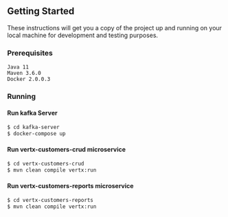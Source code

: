 ## Getting Started

These instructions will get you a copy of the project up and running on your local machine for development and testing purposes.

### Prerequisites

```
Java 11
Maven 3.6.0
Docker 2.0.0.3
```

### Running

#### Run kafka Server

```bash
$ cd kafka-server
$ docker-compose up
```
#### Run vertx-customers-crud microservice

```bash
$ cd vertx-customers-crud
$ mvn clean compile vertx:run
```

#### Run vertx-customers-reports microservice

```bash
$ cd vertx-customers-reports
$ mvn clean compile vertx:run
```
